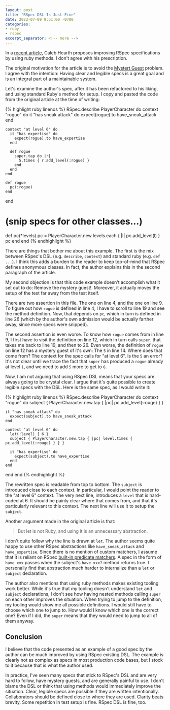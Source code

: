 ```yaml
---
layout: post
title: "RSpec DSL Is Just Fine"
date: 2022-07-09 9:51:00 -0700
categories:
- ruby
- rspec
excerpt_separator: <!-- more -->
---
```


In a [recent article][article], Caleb Hearth proposes improving RSpec specifications by using ruby methods. I don't agree with his prescription.

The original motivation for the article is to avoid the [Mystert Guest][mystery] problem. I agree with the intention: Having clear and legible specs is a great goal and is an integral part of a maintainable system.

Let's examine the author's spec, after it has been refactored to his liking, and using standard Ruby's method for setup. I copy and pasted the code from the original article at the time of writing:

<!-- more -->

{% highlight ruby linenos %}
RSpec.describe PlayerCharacter do
  context "rogue" do
    it "has sneak attack" do
      expect(rogue).to have_sneak_attack
    end

    context "at level 6" do
      it "has expertise" do
        expect(rogue).to have_expertise
      end

      def rogue
        super.tap do |r|
          5.times { r.add_level(:rogue) }
        end
      end
    end

    def rogue
      pc(:rogue)
    end
  end

  # (snip specs for other classes...)

  def pc(*levels)
    pc = PlayerCharacter.new
    levels.each { |l| pc.add_level(l) }
    pc
  end
end
{% endhighlight %}

There are things that bother me about this example. The first is the mix between RSpec's DSL (e.g. `describe`, `context`) and standard ruby (e.g. `def ...`). I think this adds a burden to the reader to keep top-of-mind that RSpec defines anonymous classes. In fact, the author explains this in the second paragraph of the article.

My second objection is that this code example doesn't accomplish what it set out to do: Remove the mystery guest!. Moreover, it actually moves the setup of the test far away from the test itself.

There are two assertion in this file. The one on line 4, and the one on line 9. To figure out how `rogue` is defined in line 4, I have to scroll to line 19 and see the method definition. Now, that depends on `pc`, which in turn is defined in line 26 (which by the author's own admission would be actually farther away, since more specs were snipped).

The second assertion is even worse. To know how `rogue` comes from in line 9, I first have to visit the definition on line 12, which in turn calls `super`. that takes me back to line 19, and then to 26. Even worse, the definition of `rogue` on line 12 has a mystery guest of it's own: The `5` in line 14. Where does that come from? The context for the spec calls for "at level 6". Is the `5` an error? It's not clear until we trace the fact that `super` has produced a `rogue` already at level `1`, and we need to add `5` more to get to `6`.

Now, I am not arguing that using RSpec DSL means that your specs are always going to be crystal clear. I argue that it's quite possible to create legible specs with the DSL. Here is the same spec, as I would write it:

{% highlight ruby linenos %}
RSpec.describe PlayerCharacter do
  context "rogue" do
    subject { PlayerCharacter.new.tap { |pc| pc.add_level(:rouge) } }

    it "has sneak attack" do
      expect(subject).to have_sneak_attack
    end

    context "at level 6" do
      let(:level) { 6 }
      subject { PlayerCharacter.new.tap { |pc| level.times { pc.add_level(:rouge) } } }

      it "has expertise" do
        expect(subject).to have_expertise
      end
    end
  end
end
{% endhighlight %}

The rewritten spec is readable from top to bottom. The `subject` is introduced close to each context. In particular, I would point the reader to the "at level 6" context. The very next line, introduces a `level` that is hard-coded at 6. It should be painly clear where that comes from, and that it's particularly relevant to this context. The next line will use it to setup the `subject`.

Another argument made in the original article is that:

> But let is not Ruby, and using it is an unnecessary abstraction.

I don't quite follow why the line is drawn at `let`. The author seems quite happy to use other RSpec abstractions like `have_sneak_attack` and `have_expertise`. Since there is no mention of custom matchers, I assume that it is reliant on RSpec [built-in predicate matchers][matchers]. A spec in the form of `have_xxx` passes when the subject's `have_xxx?` method returns true. I personally find that abstraction much harder to internalize than a `let` or `subject` declaration.

The author also mentions that using ruby methods makes existing tooling work better. While it's true that _my_ tooling doesn't understand `let` and `subject` declarations, I don't see how having nested methods calling `super` on each other improves the situation. When trying to jump to the definition, my tooling would show me all possible definitions. I would still have to choose which one to jump to. How would I know which one is the correct one? Even if I did, the `super` means that they would need to jump to all of them anyway.

## Conclusion

I believe that the code presented as an example of a good spec by the author can be much improved by using RSpec existing DSL. The example is clearly not as complex as specs in most production code bases, but I stock to it because that is what the author used.

In practice, I've seen many specs that stick to RSpec's DSL and are very hard to follow, have mystery guests, and are generally painful to use. I don't blame the DSL or think that using methods would immediately improve the situation. Clear, legible specs are possible if they are written intentionally. Collaborators should be defined close to where they are used. Clarity beats brevity. Some repetition in test setup is fine. RSpec DSL is fine, too.

[article]: https://blog.testdouble.com/posts/2022-06-29-define-methods-in-rspec/
[mystery]: http://xunitpatterns.com/Obscure%20Test.html#Mystery%20Guest
[matchers]: https://relishapp.com/rspec/rspec-expectations/docs/built-in-matchers